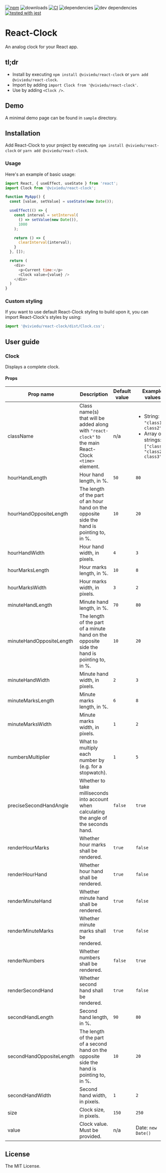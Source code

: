 [![npm](https://img.shields.io/npm/v/react-clock.svg)](https://www.npmjs.com/package/react-clock) ![downloads](https://img.shields.io/npm/dt/react-clock.svg) [![CI](https://github.com/wojtekmaj/react-clock/workflows/CI/badge.svg)](https://github.com/wojtekmaj/react-clock/actions) ![dependencies](https://img.shields.io/david/wojtekmaj/react-clock.svg
) ![dev dependencies](https://img.shields.io/david/dev/wojtekmaj/react-clock.svg
) [![tested with jest](https://img.shields.io/badge/tested_with-jest-99424f.svg)](https://github.com/facebook/jest)

# React-Clock

An analog clock for your React app.

## tl;dr
* Install by executing `npm install @viviedu/react-clock` or `yarn add @viviedu/react-clock`.
* Import by adding `import Clock from '@viviedu/react-clock'`.
* Use by adding `<Clock />`.

## Demo

A minimal demo page can be found in `sample` directory.

## Installation

Add React-Clock to your project by executing `npm install @viviedu/react-clock` or `yarn add @viviedu/react-clock`.

### Usage

Here's an example of basic usage:

```js
import React, { useEffect, useState } from 'react';
import Clock from '@viviedu/react-clock';

function MyApp() {
  const [value, setValue] = useState(new Date());

  useEffect(() => {
    const interval = setInterval(
      () => setValue(new Date()),
      1000
    );

    return () => {
      clearInterval(interval);
    }
  }, []);

  return (
    <div>
      <p>Current time:</p>
      <Clock value={value} />
    </div>
  )
}
```

### Custom styling

If you want to use default React-Clock styling to build upon it, you can import React-Clock's styles by using:

```js
import '@viviedu/react-clock/dist/Clock.css';
```

## User guide

### Clock

Displays a complete clock.

#### Props

|Prop name|Description|Default value|Example values|
|----|----|----|----|
|className|Class name(s) that will be added along with `"react-clock"` to the main React-Clock `<time>` element.|n/a|<ul><li>String: `"class1 class2"`</li><li>Array of strings: `["class1", "class2 class3"]`</li></ul>|
|hourHandLength|Hour hand length, in %.|`50`|`80`|
|hourHandOppositeLength|The length of the part of an hour hand on the opposite side the hand is pointing to, in %.|`10`|`20`|
|hourHandWidth|Hour hand width, in pixels.|`4`|`3`|
|hourMarksLength|Hour marks length, in %.|`10`|`8`|
|hourMarksWidth|Hour marks width, in pixels.|`3`|`2`|
|minuteHandLength|Minute hand length, in %.|`70`|`80`|
|minuteHandOppositeLength|The length of the part of a minute hand on the opposite side the hand is pointing to, in %.|`10`|`20`|
|minuteHandWidth|Minute hand width, in pixels.|`2`|`3`|
|minuteMarksLength|Minute marks length, in %.|`6`|`8`|
|minuteMarksWidth|Minute marks width, in pixels.|`1`|`2`|
|numbersMultiplier|What to multiply each number by (e.g. for a stopwatch).|`1`|`5`|
|preciseSecondHandAngle|Whether to take milliseconds into account when calculating the angle of the seconds hand.|`false`|`true`|
|renderHourMarks|Whether hour marks shall be rendered.|`true`|`false`|
|renderHourHand|Whether hour hand shall be rendered.|`true`|`false`|
|renderMinuteHand|Whether minute hand shall be rendered.|`true`|`false`|
|renderMinuteMarks|Whether minute marks shall be rendered.|`true`|`false`|
|renderNumbers|Whether numbers shall be rendered.|`false`|`true`|
|renderSecondHand|Whether second hand shall be rendered.|`true`|`false`|
|secondHandLength|Second hand length, in %.|`90`|`80`|
|secondHandOppositeLength|The length of the part of a second hand on the opposite side the hand is pointing to, in %.|`10`|`20`|
|secondHandWidth|Second hand width, in pixels.|`1`|`2`|
|size|Clock size, in pixels.|`150`|`250`|
|value|Clock value. Must be provided.|n/a|Date: `new Date()`|

## License

The MIT License.
